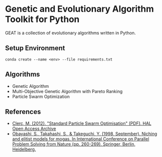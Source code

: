 # Genetic and Evolutionary Algorithm Toolkit for Python

GEAT is a collection of evolutionary algorithms written in Python.

## Setup Environment
`conda create --name <env> --file requirements.txt`

## Algorithms
* Genetic Algorithm
* Multi-Objective Genetic Algorithm with Pareto Ranking
* Particle Swarm Optimization

## References 
- [Clerc, M. (2012). "Standard Particle Swarm Optimisation" (PDF). HAL Open Access Archive](https://hal.archives-ouvertes.fr/file/index/docid/764996/filename/SPSO_descriptions.pdf)
- [Obayashi, S., Takahashi, S., & Takeguchi, Y. (1998, September). Niching and elitist models for mogas. In
International Conference on Parallel Problem Solving from Nature (pp. 260-269). Springer, Berlin,
Heidelberg.](https://www.ifs.tohoku.ac.jp/edge/publications/ppsnv.pdf)
